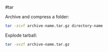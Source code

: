 #tar

Archive and compress a folder:

```bash
tar -zcvf archive-name.tar.gz directory-name
```

Explode tarball:

```bash
tar -xvzf archive-name.tar.gz
```